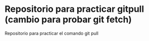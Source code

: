 # Repositorio para practicar gitpull (cambio para probar git fetch)
Repositorio para practicar el comando git pull
